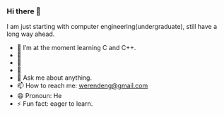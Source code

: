 ### Hi there 👋
I am just starting with computer engineering(undergraduate), still have a long way ahead.

- 🔭 I’m at the moment learning C and C++.
- 🌱  
- 👯 
- 🤔 
- 💬 Ask me about anything.
- 📫 How to reach me: werendeng@gmail.com
- 😄 Pronoun: He
- ⚡ Fun fact: eager to learn.
